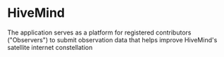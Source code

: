 # HiveMind
The application serves as a platform for registered contributors ("Observers") to submit observation data that helps improve HiveMind's satellite internet constellation

